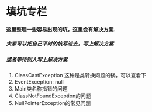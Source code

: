 # 填坑专栏
#### 这里整理一些容易出现的坑，这里会有解决方案.
##### 大家可以把自己平时的坑写进去，写上解决方案
##### 或者等待别人写上解决方案

1. ClassCastException
    这种是类转换问题的锅，可以查看下
2. EventException: null
3. Main类名称指错的问题
4. ClassNotFoundException的问题
5. NullPointerException的常见问题